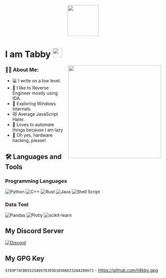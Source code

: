 <center>
<img src="https://media.tenor.com/dhfdW3Ex9mUAAAAi/anime-dancing.gif" width="100px">  
</center>
<h1>
  I am Tabby
  <img src="https://media.giphy.com/media/hvRJCLFzcasrR4ia7z/giphy.gif" width="30px"/>
</h1>

<img src="https://media.tenor.com/zrpyKEyxZGwAAAAd/fat-cat-laser-eyes.gif" width="300px" align="right">

### 👩‍💻 About Me:
- 💻 I write on a low level.
- 🤔 I like to Reverse Engineer mostly using IDA.
- 🌱 Exploring Windows Internals.
- 😿 Average JavaScript Hater.
- 💯 Loves to automate things because I am lazy
- 🤖 Oh yes, hardware hacking, please!

## :hammer_and_wrench: Languages and Tools
### Programming Languages
![Python](https://img.shields.io/badge/python-3670A0?style=for-the-badge&logo=python&logoColor=ffdd54)
![C++](https://img.shields.io/badge/c++-%2300599C.svg?style=for-the-badge&logo=c%2B%2B&logoColor=white)
![Rust](https://img.shields.io/badge/rust-%23000000.svg?style=for-the-badge&logo=rust&logoColor=white)
![Java](https://img.shields.io/badge/java-%23ED8B00.svg?style=for-the-badge&logo=openjdk&logoColor=white)
![Shell Script](https://img.shields.io/badge/shell_script-%23121011.svg?style=for-the-badge&logo=gnu-bash&logoColor=white)

### Data Tool
![Pandas](https://img.shields.io/badge/pandas-%23150458.svg?style=for-the-badge&logo=pandas&logoColor=white)
![Plotly](https://img.shields.io/badge/Plotly-%233F4F75.svg?style=for-the-badge&logo=plotly&logoColor=white)
![scikit-learn](https://img.shields.io/badge/scikit--learn-%23F7931E.svg?style=for-the-badge&logo=scikit-learn&logoColor=white)

## My Discord Server
[![Discord](https://img.shields.io/badge/Discord-%235865F2.svg?style=for-the-badge&logo=discord&logoColor=white)](https://discord.gg/2DVpHtv6)

## My GPG Key
 `5769F74CB05525A8978303D10406E232AA280073` - https://github.com/t4bby.gpg
